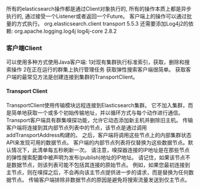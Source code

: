 所有的elasticsearch操作都是通过Client对象执行的, 所有的操作本质上都是异步执行的, 通过接受一个Listener或者返回一个Future。
客户端上的操作可以通过批量的方式执行。
<dependency>
    <groupId>org.elasticsearch.client</groupId>
    <artifactId>transport</artifactId>
    <version>5.5.3</version>
</dependency>
还需要添加Log4j2的依赖:
<dependency>
    <groupId>org.apache.logging.log4j</groupId>
    <artifactId>log4j-core</artifactId>
    <version>2.8.2</version>
</dependency>
### 客户端Client
可以使用多种方式使用Java客户端:
1对现有集群执行标准索引，获取，删除和搜索操作
2在正在运行的群集上执行管理任务
获取弹性搜索客户端很简单。 获取客户端的最常见方法是创建连接到集群的TransportClient。
#### Transport Client
TransportClient使用传输模块远程连接到Elasticsearch集群。
它不加入集群，而是简单地获取一个或多个初始传输地址，并以循环方式与每个动作进行通信。
Transport客户端具有群集嗅探功能，允许它动态添加新主机并删除旧主机。
传输客户端将连接到其内部节点列表中的节点，该节点是通过调用addTransportAddress构建的。
之后，客户端将调用这些节点上的内部集群状态API来发现可用的数据节点。
客户端的内部节点列表将仅替换为这些数据节点。默认情况下，此清单每五秒刷新一次。
请注意，嗅探器连接的IP地址是在那些节点的弹性搜索配置中被声明为发布(publish)地址的IP地址。
请记住，如果该节点不是数据节点，则该列表可能不包括其连接的原始节点。
例如，如果您最初连接到主节点，则在嗅探之后，不会再向该主节点提供进一步的请求，而是替换为任何数据节点。
传输客户端排除非数据节点的原因是避免将搜索流量发送到仅主节点。